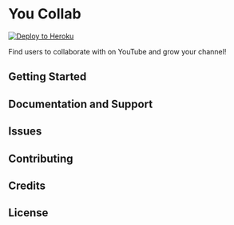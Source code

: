 You Collab
================

[![Deploy to Heroku](https://www.herokucdn.com/deploy/button.png)](https://heroku.com/deploy)

Find users to collaborate with on YouTube and grow your channel!

Getting Started
---------------

Documentation and Support
-------------------------

Issues
-------------

Contributing
------------

Credits
-------

License
-------
